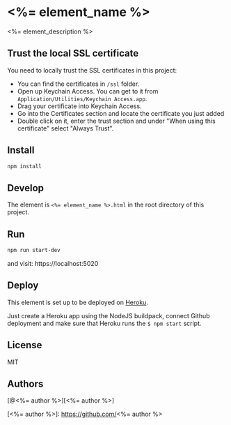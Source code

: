 # <%= element_name %>

<%= element_description %>

## Trust the local SSL certificate

You need to locally trust the SSL certificates in this project:

- You can find the certificates in `/ssl` folder.
- Open up Keychain Access. You can get to it from `Application/Utilities/Keychain Access.app`.
- Drag your certificate into Keychain Access.
- Go into the Certificates section and locate the certificate you just added
- Double click on it, enter the trust section and under "When using this certificate" select "Always Trust".

## Install

```bash
npm install
```

## Develop

The element is `<%= element_name %>.html` in the root directory of this project.

## Run

```bash
npm run start-dev
```

and visit: https://localhost:5020

## Deploy

This element is set up to be deployed on [Heroku][heroku].

Just create a Heroku app using the NodeJS buildpack, connect Github deployment
and make sure that Heroku runs the `$ npm start` script.

## License

MIT

## Authors

[@<%= author %>][<%= author %>]

[heroku]: https://heroku.com
[<%= author %>]: https://github.com/<%= author %>
